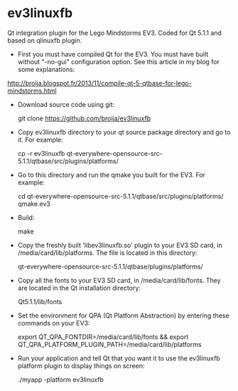 ev3linuxfb
==========

Qt integration plugin for the Lego Mindstorms EV3. Coded for Qt 5.1.1 and based on qlinuxfb plugin.

 - First you must have compiled Qt for the EV3. You must have built without "-no-gui" configuration option. See this article in my blog for some explanations:

http://broija.blogspot.fr/2013/11/compile-qt-5-qtbase-for-lego-mindstorms.html

 - Download source code using git:

    git clone https://github.com/broija/ev3linuxfb

 - Copy ev3linuxfb directory to your qt source package directory and go to it. For example:

    cp -r ev3linuxfb qt-everywhere-opensource-src-5.1.1/qtbase/src/plugins/platforms/

 - Go to this directory and run the qmake you built for the EV3. For example:

    cd qt-everywhere-opensource-src-5.1.1/qtbase/src/plugins/platforms/
    qmake.ev3

 - Build:
  
    make

 - Copy the freshly built 'libev3linuxfb.so' plugin to your EV3 SD card, in /media/card/lib/platforms. The file is located in this directory:

    qt-everywhere-opensource-src-5.1.1/qtbase/plugins/platforms/

 - Copy all the fonts to your EV3 SD card, in /media/card/lib/fonts. They are located in the Qt installation directory:

    Qt5.1.1/lib/fonts

 - Set the environment for QPA (Qt Platform Abstraction) by entering these commands on your EV3: 

    export QT_QPA_FONTDIR=/media/card/lib/fonts && export QT_QPA_PLATFORM_PLUGIN_PATH=/media/card/lib/platforms

 - Run your application and tell Qt that you want it to use the ev3linuxfb platform plugin to display things on screen:

    ./myapp -platform ev3linuxfb
